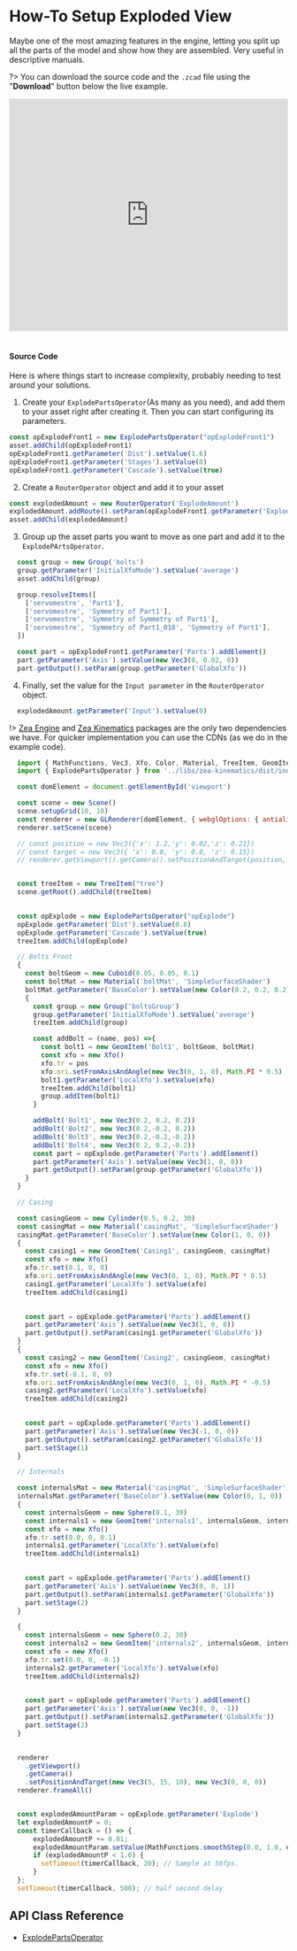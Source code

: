[//]: <> (Author: Alvaro Pajaro)
[//]: <> (Last Modified: June 9, 2020)

# How-To Setup Exploded View
Maybe one of the most amazing features in the engine, letting you split up all the parts of the model and show how they are assembled. Very useful in descriptive manuals.

?> You can download the source code and the `.zcad` file using the "**Download**" button below the live example.

<!-- Copy and Paste Me -->
<div class="glitch-embed-wrap" style="height: 420px; width: 100%;">
  <iframe
    src="https://glitch.com/embed/#!/embed/explode-operator?path=package.json&previewSize=100"
    title="explode-operator on Glitch"
    allow="geolocation; microphone; camera; midi; vr; encrypted-media"
    style="height: 100%; width: 100%; border: 0;">
  </iframe>
</div>
<br>

#### Source Code
Here is where things start to increase complexity, probably needing to test around your solutions.

1. Create your `ExplodePartsOperator`(As many as you need), and add them to your asset right after creating it. Then you can start configuring its parameters.
``` javascript
const opExplodeFront1 = new ExplodePartsOperator("opExplodeFront1")
asset.addChild(opExplodeFront1)
opExplodeFront1.getParameter('Dist').setValue(1.6)
opExplodeFront1.getParameter('Stages').setValue(0)
opExplodeFront1.getParameter('Cascade').setValue(true)
```

2. Create a `RouterOperator` object and add it to your asset
```javascript
const explodedAmount = new RouterOperator('ExplodeAmount')
explodedAmount.addRoute().setParam(opExplodeFront1.getParameter('Explode'))
asset.addChild(explodedAmount)
```

3. Group up the asset parts you want to move as one part and add it to the `ExplodePArtsOperator`.
```javascript
  const group = new Group('bolts')
  group.getParameter('InitialXfoMode').setValue('average')
  asset.addChild(group)

  group.resolveItems([
    ['servomestre', 'Part1'],
    ['servomestre', 'Symmetry of Part1'],
    ['servomestre', 'Symmetry of Symmetry of Part1'],
    ['servomestre', 'Symmetry of Part1_018', 'Symmetry of Part1'],
  ])

  const part = opExplodeFront1.getParameter('Parts').addElement()
  part.getParameter('Axis').setValue(new Vec3(0, 0.02, 0))
  part.getOutput().setParam(group.getParameter('GlobalXfo'))
```

4. Finally, set the value for the `Input parameter` in the `RouterOperator` object.
```javascript
  explodedAmount.getParameter('Input').setValue(0)
```

!>  [Zea Engine](https://github.com/ZeaInc/zea-engine) and [Zea Kinematics](https://github.com/ZeaInc/zea-cad) packages are the only two dependencies we have. For quicker implementation you can use the CDNs (as we do in the example code).

```javascript
  import { MathFunctions, Vec3, Xfo, Color, Material, TreeItem, GeomItem, Cuboid, Cylinder, Sphere, Group, Scene, GLRenderer } from '../libs/zea-engine/dist/index.esm.js'
  import { ExplodePartsOperator } from '../libs/zea-kinematics/dist/index.rawimport.js'

  const domElement = document.getElementById('viewport')

  const scene = new Scene()
  scene.setupGrid(10, 10)
  const renderer = new GLRenderer(domElement, { webglOptions: { antialias: false } })
  renderer.setScene(scene)

  // const position = new Vec3({'x': 1.2,'y': 0.02,'z': 0.21})
  // const target = new Vec3({ 'x': 0.0, 'y': 0.0, 'z': 0.15})
  // renderer.getViewport().getCamera().setPositionAndTarget(position, target)


  const treeItem = new TreeItem("tree")
  scene.getRoot().addChild(treeItem)
  

  const opExplode = new ExplodePartsOperator("opExplode")
  opExplode.getParameter('Dist').setValue(0.8)
  opExplode.getParameter('Cascade').setValue(true)
  treeItem.addChild(opExplode)

  // Bolts Front
  {
    const boltGeom = new Cuboid(0.05, 0.05, 0.1)
    const boltMat = new Material('boltMat', 'SimpleSurfaceShader')
    boltMat.getParameter('BaseColor').setValue(new Color(0.2, 0.2, 0.2))
    {
      const group = new Group('boltsGroup')
      group.getParameter('InitialXfoMode').setValue('average')
      treeItem.addChild(group)

      const addBolt = (name, pos) =>{
        const bolt1 = new GeomItem('Bolt1', boltGeom, boltMat)
        const xfo = new Xfo()
        xfo.tr = pos
        xfo.ori.setFromAxisAndAngle(new Vec3(0, 1, 0), Math.PI * 0.5)
        bolt1.getParameter('LocalXfo').setValue(xfo)
        treeItem.addChild(bolt1)
        group.addItem(bolt1)
      }

      addBolt('Bolt1', new Vec3(0.2, 0.2, 0.2))
      addBolt('Bolt2', new Vec3(0.2,-0.2, 0.2))
      addBolt('Bolt3', new Vec3(0.2,-0.2,-0.2))
      addBolt('Bolt4', new Vec3(0.2, 0.2,-0.2))
      const part = opExplode.getParameter('Parts').addElement()
      part.getParameter('Axis').setValue(new Vec3(1, 0, 0))
      part.getOutput().setParam(group.getParameter('GlobalXfo'))
    }
  }

  // Casing

  const casingGeom = new Cylinder(0.5, 0.2, 30)
  const casingMat = new Material('casingMat', 'SimpleSurfaceShader')
  casingMat.getParameter('BaseColor').setValue(new Color(1, 0, 0))
  {
    const casing1 = new GeomItem('Casing1', casingGeom, casingMat)
    const xfo = new Xfo()
    xfo.tr.set(0.1, 0, 0)
    xfo.ori.setFromAxisAndAngle(new Vec3(0, 1, 0), Math.PI * 0.5)
    casing1.getParameter('LocalXfo').setValue(xfo)
    treeItem.addChild(casing1)

    
    const part = opExplode.getParameter('Parts').addElement()
    part.getParameter('Axis').setValue(new Vec3(1, 0, 0))
    part.getOutput().setParam(casing1.getParameter('GlobalXfo'))
  }
  {
    const casing2 = new GeomItem('Casing2', casingGeom, casingMat)
    const xfo = new Xfo()
    xfo.tr.set(-0.1, 0, 0)
    xfo.ori.setFromAxisAndAngle(new Vec3(0, 1, 0), Math.PI * -0.5)
    casing2.getParameter('LocalXfo').setValue(xfo)
    treeItem.addChild(casing2)

    
    const part = opExplode.getParameter('Parts').addElement()
    part.getParameter('Axis').setValue(new Vec3(-1, 0, 0))
    part.getOutput().setParam(casing2.getParameter('GlobalXfo'))
    part.setStage(1)
  }

  // Internals

  const internalsMat = new Material('casingMat', 'SimpleSurfaceShader')
  internalsMat.getParameter('BaseColor').setValue(new Color(0, 1, 0))
  {
    const internalsGeom = new Sphere(0.1, 30)
    const internals1 = new GeomItem('internals1', internalsGeom, internalsMat)
    const xfo = new Xfo()
    xfo.tr.set(0.0, 0, 0.1)
    internals1.getParameter('LocalXfo').setValue(xfo)
    treeItem.addChild(internals1)

    
    const part = opExplode.getParameter('Parts').addElement()
    part.getParameter('Axis').setValue(new Vec3(0, 0, 1))
    part.getOutput().setParam(internals1.getParameter('GlobalXfo'))
    part.setStage(2)
  }

  {
    const internalsGeom = new Sphere(0.2, 30)
    const internals2 = new GeomItem('internals2', internalsGeom, internalsMat)
    const xfo = new Xfo()
    xfo.tr.set(0.0, 0, -0.1)
    internals2.getParameter('LocalXfo').setValue(xfo)
    treeItem.addChild(internals2)

    
    const part = opExplode.getParameter('Parts').addElement()
    part.getParameter('Axis').setValue(new Vec3(0, 0, -1))
    part.getOutput().setParam(internals2.getParameter('GlobalXfo'))
    part.setStage(2)
  }

  
  renderer
    .getViewport()
    .getCamera()
    .setPositionAndTarget(new Vec3(5, 15, 10), new Vec3(0, 0, 0))
  renderer.frameAll()


  const explodedAmountParam = opExplode.getParameter('Explode')
  let explodedAmountP = 0;
  const timerCallback = () => {
      explodedAmountP += 0.01;
      explodedAmountParam.setValue(MathFunctions.smoothStep(0.0, 1.0, explodedAmountP));
      if (explodedAmountP < 1.0) {
        setTimeout(timerCallback, 20); // Sample at 50fps.
      }
  };
  setTimeout(timerCallback, 500); // half second delay
```

## API Class Reference
- [ExplodePartsOperator](api/ExplodePartsOperator)